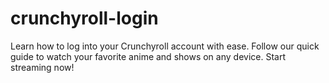# crunchyroll-login
Learn how to log into your Crunchyroll account with ease. Follow our quick guide to watch your favorite anime and shows on any device. Start streaming now!
